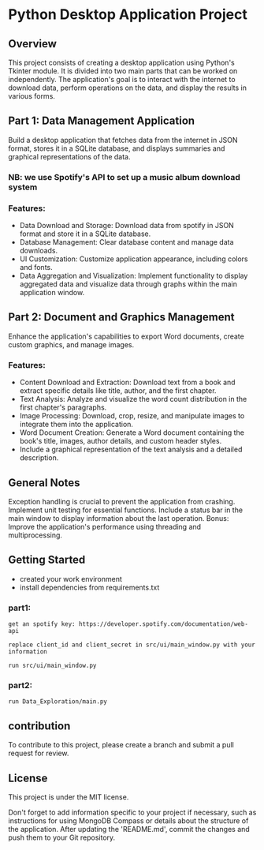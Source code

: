 # Python Desktop Application Project

## Overview

This project consists of creating a desktop application using Python's Tkinter module. It is divided into two main parts that can be worked on independently. The application's goal is to interact with the internet to download data, perform operations on the data, and display the results in various forms.

## Part 1: Data Management Application

Build a desktop application that fetches data from the internet in JSON format, stores it in a SQLite database, and displays summaries and graphical representations of the data.

### NB: we use Spotify's API to set up a music album download system

### Features:
* Data Download and Storage: Download data from spotify in JSON format and store it in a SQLite database.
* Database Management: Clear database content and manage data downloads.
* UI Customization: Customize application appearance, including colors and fonts.
* Data Aggregation and Visualization: Implement functionality to display aggregated data and visualize data through graphs within the main application window.

## Part 2: Document and Graphics Management


Enhance the application's capabilities to export Word documents, create custom graphics, and manage images.

### Features:
* Content Download and Extraction: Download text from a book and extract specific details like title, author, and the first chapter.
* Text Analysis: Analyze and visualize the word count distribution in the first chapter's paragraphs.
* Image Processing: Download, crop, resize, and manipulate images to integrate them into the application.
* Word Document Creation: Generate a Word document containing the book's title, images, author details, and custom header styles. 
* Include a graphical representation of the text analysis and a detailed description.


## General Notes

Exception handling is crucial to prevent the application from crashing.
Implement unit testing for essential functions.
Include a status bar in the main window to display information about the last operation.
Bonus: Improve the application's performance using threading and multiprocessing.

## Getting Started
 * created your work environment
 * install dependencies from requirements.txt
### part1:
    get an spotify key: https://developer.spotify.com/documentation/web-api

    replace client_id and client_secret in src/ui/main_window.py with your information

    run src/ui/main_window.py

### part2:
    run Data_Exploration/main.py

## contribution

To contribute to this project, please create a branch and submit a pull request for review.

## License

This project is under the MIT license.

Don't forget to add information specific to your project if necessary, such as instructions for using MongoDB Compass or details about the structure of the application. After updating the 'README.md', commit the changes and push them to your Git repository.